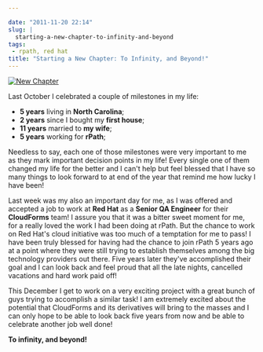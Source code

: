 ```yaml
---

date: "2011-11-20 22:14"
slug: |
  starting-a-new-chapter-to-infinity-and-beyond
tags:
 - rpath, red hat
title: "Starting a New Chapter: To Infinity, and Beyond!"
---
```


[![New
Chapter](http://farm5.staticflickr.com/4015/4404707325_3368a9e022_m_d.jpg)](http://www.flickr.com/photos/koalazymonkey/4404707325/)

Last October I celebrated a couple of milestones in my life:

-   **5 years** living in **North Carolina**;
-   **2 years** since I bought my **first house**;
-   **11 years** married to **my wife**;
-   **5 years** working for **rPath**;

Needless to say, each one of those milestones were very important to me
as they mark important decision points in my life! Every single one of
them changed my life for the better and I can't help but feel blessed
that I have so many things to look forward to at end of the year that
remind me how lucky I have been!

Last week was my also an important day for me, as I was offered and
accepted a job to work at **Red Hat** as a **Senior QA Engineer** for
their **CloudForms** team! I assure you that it was a bitter sweet
moment for me, for a really loved the work I had been doing at rPath.
But the chance to work on Red Hat's cloud initiative was too much of a
temptation for me to pass! I have been truly blessed for having had the
chance to join rPath 5 years ago at a point where they were still trying
to establish themselves among the big technology providers out there.
Five years later they've accomplished their goal and I can look back and
feel proud that all the late nights, cancelled vacations and hard work
paid off!

This December I get to work on a very exciting project with a great
bunch of guys trying to accomplish a similar task! I am extremely
excited about the potential that CloudForms and its derivatives will
bring to the masses and I can only hope to be able to look back five
years from now and be able to celebrate another job well done!

**To infinity, and beyond!**
